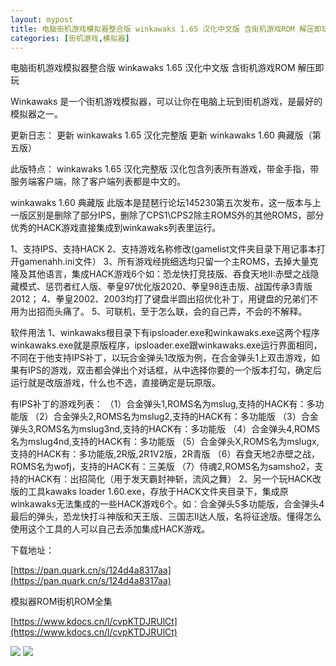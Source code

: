 ```yaml
---
layout: mypost
title: 电脑街机游戏模拟器整合版 winkawaks 1.65 汉化中文版 含街机游戏ROM 解压即玩
categories: [街机游戏,模拟器]
---
```


电脑街机游戏模拟器整合版 winkawaks 1.65 汉化中文版 含街机游戏ROM 解压即玩                                    

Winkawaks 是一个街机游戏模拟器，可以让你在电脑上玩到街机游戏，是最好的模拟器之一。

更新日志：
更新 winkawaks 1.65 汉化完整版
更新 winkawaks 1.60 典藏版（第五版）

此版特点：
winkawaks 1.65 汉化完整版
汉化包含列表所有游戏，带金手指，带服务端客户端，除了客户端列表都是中文的。

winkawaks 1.60 典藏版
此版本是琵琶行论坛145230第五次发布，这一版本与上一版区别是删除了部分IPS，删除了CPS1\CPS2除主ROMS外的其他ROMS，部分优秀的HACK游戏直接集成到winkawaks列表里运行。

1、支持IPS、支持HACK
2、支持游戏名称修改(gamelist文件夹目录下用记事本打开gamenahh.ini文件）
3、所有游戏经挑细选均只留一个主ROMS，去掉大量克隆及其他语言，集成HACK游戏6个如：恐龙快打竞技版、吞食天地II:赤壁之战隐藏模式、惩罚者红人版、拳皇97优化版2020、拳皇98连击版、战国传承3青版2012；
4、拳皇2002、2003均打了键盘半圆出招优化补丁，用键盘的兄弟们不用为出招而头痛了。
5、可联机，至于怎么联，会的自己弄，不会的不解释。

软件用法
1、winkawaks根目录下有ipsloader.exe和winkawaks.exe这两个程序
winkawaks.exe就是原版程序，ipsloader.exe跟winkawaks.exe运行界面相同，不同在于他支持IPS补丁，以玩合金弹头1改版为例，在合金弹头1上双击游戏，如果有IPS的游戏，双击都会弹出个对话框，从中选择你要的一个版本打勾，确定后运行就是改版游戏，什么也不选，直接确定是玩原版。

有IPS补丁的游戏列表：
（1）合金弹头1,ROMS名为mslug,支持的HACK有：多功能版
（2）合金弹头2,ROMS名为mslug2,支持的HACK有：多功能版
（3）合金弹头3,ROMS名为mslug3nd,支持的HACK有：多功能版
（4）合金弹头4,ROMS名为mslug4nd,支持的HACK有：多功能版
（5）合金弹头X,ROMS名为mslugx,支持的HACK有：多功能版,2R版,2R1V2版，2R青版
（6）吞食天地2赤壁之战，ROMS名为wofj，支持的HACK有：三美版
（7）侍魂2,ROMS名为samsho2，支持的HACK有：出招简化（用于发天霸封神斩，流风之舞）
2、另一个玩HACK改版的工具kawaks loader 1.60.exe，存放于HACK文件夹目录下，集成原winkawaks无法集成的一些HACK游戏6个。如：合金弹头5多功能版，合金弹头4最后的弹头，恐龙快打斗神版和天王版、三国志II达人版，名将征途版。懂得怎么使用这个工具的人可以自己去添加集成HACK游戏。

下载地址：

[https://pan.quark.cn/s/124d4a8317aa](https://pan.quark.cn/s/124d4a8317aa)

模拟器ROM街机ROM全集

[https://www.kdocs.cn/l/cvpKTDJRUlCt](https://www.kdocs.cn/l/cvpKTDJRUlCt)


![](https://pic1.imgdb.cn/item/689f1d1958cb8da5c827ea76.png)
![](https://pic1.imgdb.cn/item/689f1d1a58cb8da5c827ea77.png)

